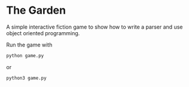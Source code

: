 # The Garden

A simple interactive fiction game to show how to write a parser and use object oriented programming.

Run the game with

```bash
python game.py
```

or

```bash
python3 game.py
```

